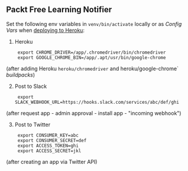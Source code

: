 ## Packt Free Learning Notifier 

Set the following env variables in `venv/bin/activate` locally or as _Config Vars_ when [deploying to Heroku](https://devcenter.heroku.com/articles/git):

1. Heroku

		export CHROME_DRIVER=/app/.chromedriver/bin/chromedriver
		export GOOGLE_CHROME_BIN=/app/.apt/usr/bin/google-chrome

(after adding Heroku `heroku/chromedriver` and heroku/google-chrome` _buildpacks_)

2. Post to Slack

		export SLACK_WEBHOOK_URL=https://hooks.slack.com/services/abc/def/ghi

(after request app - admin approval - install app - "incoming webhook")

3. Post to Twitter

		export CONSUMER_KEY=abc
		export CONSUMER_SECRET=def
		export ACCESS_TOKEN=ghi
		export ACCESS_SECRET=jkl

(after creating an app via Twitter API)
